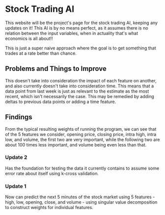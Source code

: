 <h1>Stock Trading AI</h1>

  This website will be the project's page for the stock trading AI, keeping any updates on it! This AI is by no means perfect, as it assumes there is no relation between the input variables, when in actuality that's what economics is all about!!

  This is just a super naive approach where the goal is to get something that trades at a rate better than chance.

<h2>Problems and Things to Improve</h2>

This doesn't take into consideration the impact of each feature on another, and also currently doesn't take into consideration time.  This means that a data point from last week is just as relevant to the estimate as the most recent, which isn't necessarily the case. This may be remedied by adding deltas to previous data points or adding a time feature.

<h2>Findings</h2>

From the typical resulting weights of running the program, we can see that of the 5 features we consider, opening price, closing price, intra high, intra low, and volume, the first two are very important, while the following two are about 100 times less important, and volume being even less than that.

<h3>Update 2</h3>
Has the foundation for testing the data it currently contains to assume some error rate about itself using k-cross validation.

<h3>Update 1</h3>
Now can predict the next 5 minutes of the stock market using 5 features - high, low, opening, close, and volume - using singular value decomposition to construct weights for individual features.
